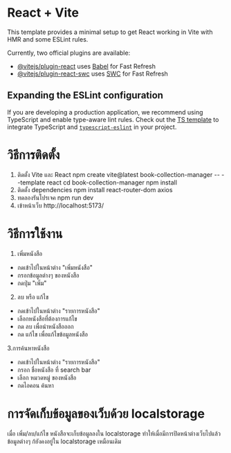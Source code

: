 # React + Vite

This template provides a minimal setup to get React working in Vite with HMR and some ESLint rules.

Currently, two official plugins are available:

- [@vitejs/plugin-react](https://github.com/vitejs/vite-plugin-react/blob/main/packages/plugin-react/README.md) uses [Babel](https://babeljs.io/) for Fast Refresh
- [@vitejs/plugin-react-swc](https://github.com/vitejs/vite-plugin-react-swc) uses [SWC](https://swc.rs/) for Fast Refresh

## Expanding the ESLint configuration

If you are developing a production application, we recommend using TypeScript and enable type-aware lint rules. Check out the [TS template](https://github.com/vitejs/vite/tree/main/packages/create-vite/template-react-ts) to integrate TypeScript and [`typescript-eslint`](https://typescript-eslint.io) in your project.

# วิธีการติดตั้ง
1. ติดตั้ง Vite และ React
npm create vite@latest book-collection-manager -- --template react 
cd book-collection-manager 
npm install 
2. ติดตั้ง dependencies
npm install react-router-dom axios 
3. ทดลองรันโปรเจค 
npm run dev 
4. เข้าหน้าเว็บ
http://localhost:5173/

# วิธีการใช้งาน
1. เพิ่มหนังสือ
- กดเข้าไปในหน้าต่าง "เพิ่มหนังสือ"
- กรอกข้อมูลต่างๆ ของหนังสือ
- กดปุ่ม "เพิ่ม"
2. ลบ หรือ แก้ไข
- กดเข้าไปในหน้าต่าง "รายการหนังสือ"
- เลือกหนังสือที่ต้องการแก้ไข
- กด ลบ เพื่อนำหนังสือออก
- กด แก้ไข เพื่อแก้ไขข้อมูลหนังสือ

3.การค้นหาหนังสือ
- กดเข้าไปในหน้าต่าง "รายการหนังสือ"
- กรอก ชื่อหนังสือ ที่ search bar
- เลือก หมวดหมู่ ของหนังสือ
- กดไอคอน ค้นหา

# การจัดเก็บข้อมูลของเว็บด้วย localstorage
เมื่อ เพิ่ม/ลบ/แก้ไข หนังสือจะเก็บข้อมูลลงใน localstorage ทำให้เมื่อมีการปิดหน้าต่างเว็บไปแล้วข้อมูลต่างๆ ก้ยังคงอยู่ใน localstorage เหมือนเดิม